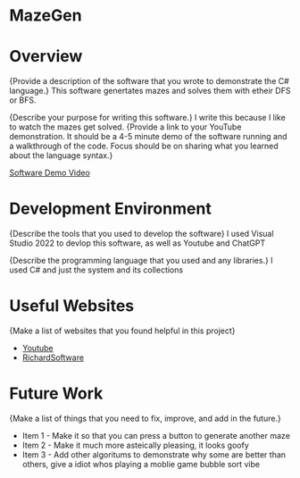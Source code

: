 # MazeGen
# Overview

{Provide a description of the software that you wrote to demonstrate the C# language.}
This software genertates mazes and solves them with etheir DFS or BFS. 

{Describe your purpose for writing this software.}
I write this because I like to watch the mazes get solved.
{Provide a link to your YouTube demonstration. It should be a 4-5 minute demo of the software running and a walkthrough of the code. Focus should be on sharing what you learned about the language syntax.}

[Software Demo Video](https://youtu.be/NOFzj5okdr4)

# Development Environment

{Describe the tools that you used to develop the software}
I used Visual Studio 2022 to devlop this software, as well as Youtube and ChatGPT

{Describe the programming language that you used and any libraries.}
I used C# and just the system and its collections
# Useful Websites

{Make a list of websites that you found helpful in this project}

- [Youtube](https://www.youtube.com/watch?v=Z0e521Y1Zvc)
- [RichardSoftware](http://richardssoftware.net/Home/Post/73)

# Future Work

{Make a list of things that you need to fix, improve, and add in the future.}

- Item 1 - Make it so that you can press a button to generate another maze
- Item 2 - Make it much more asteically pleasing, it looks goofy
- Item 3 - Add other algoritums to demonstrate why some are better than others, give a idiot whos playing a moblie game bubble sort vibe

